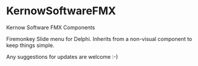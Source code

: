 # KernowSoftwareFMX
Kernow Software FMX Components

Firemonkey Slide menu for Delphi.  Inherits from a non-visual component to keep things simple.

Any suggestions for updates are welcome :-)
